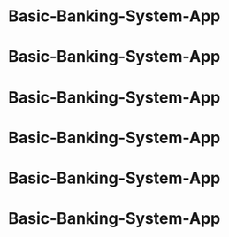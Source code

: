 # Basic-Banking-System-App
# Basic-Banking-System-App
# Basic-Banking-System-App
# Basic-Banking-System-App
# Basic-Banking-System-App
# Basic-Banking-System-App
